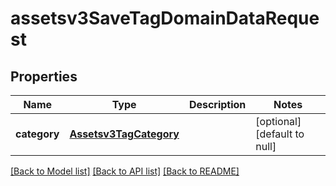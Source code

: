 # assetsv3SaveTagDomainDataRequest

## Properties
Name | Type | Description | Notes
------------ | ------------- | ------------- | -------------
**category** | [**Assetsv3TagCategory**](Assetsv3TagCategory.md) |  | [optional] [default to null]

[[Back to Model list]](../README.md#documentation-for-models) [[Back to API list]](../README.md#documentation-for-api-endpoints) [[Back to README]](../README.md)


